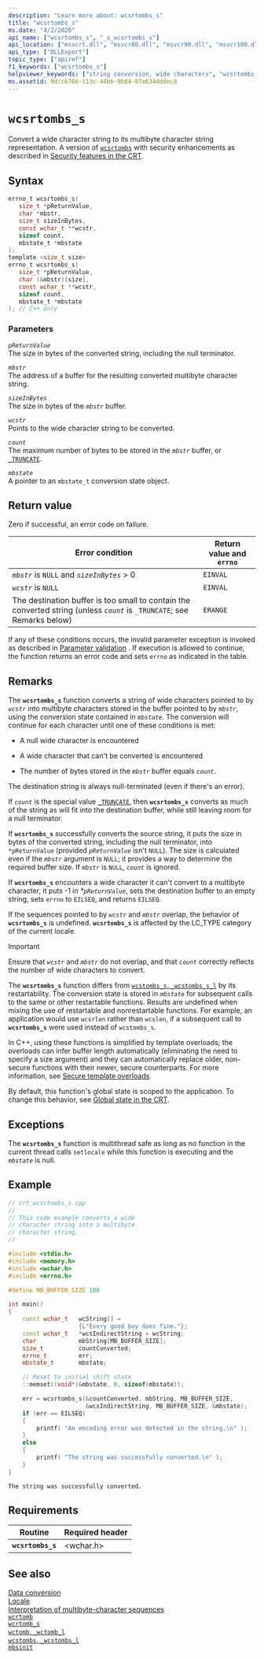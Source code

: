 ```yaml
---
description: "Learn more about: wcsrtombs_s"
title: "wcsrtombs_s"
ms.date: "4/2/2020"
api_name: ["wcsrtombs_s", "_o_wcsrtombs_s"]
api_location: ["msvcrt.dll", "msvcr80.dll", "msvcr90.dll", "msvcr100.dll", "msvcr100_clr0400.dll", "msvcr110.dll", "msvcr110_clr0400.dll", "msvcr120.dll", "msvcr120_clr0400.dll", "ucrtbase.dll", "api-ms-win-crt-convert-l1-1-0.dll", "api-ms-win-crt-private-l1-1-0.dll"]
api_type: ["DLLExport"]
topic_type: ["apiref"]
f1_keywords: ["wcsrtombs_s"]
helpviewer_keywords: ["string conversion, wide characters", "wcsrtombs_s function", "wide characters, strings"]
ms.assetid: 9dccb766-113c-44bb-9b04-07a634dddec8
---
```

# `wcsrtombs_s`

Convert a wide character string to its multibyte character string representation. A version of [`wcsrtombs`](wcsrtombs.md) with security enhancements as described in [Security features in the CRT](../security-features-in-the-crt.md).

## Syntax

```C
errno_t wcsrtombs_s(
   size_t *pReturnValue,
   char *mbstr,
   size_t sizeInBytes,
   const wchar_t **wcstr,
   sizeof count,
   mbstate_t *mbstate
);
template <size_t size>
errno_t wcsrtombs_s(
   size_t *pReturnValue,
   char (&mbstr)[size],
   const wchar_t **wcstr,
   sizeof count,
   mbstate_t *mbstate
); // C++ only
```

### Parameters

*`pReturnValue`*\
The size in bytes of the converted string, including the null terminator.

*`mbstr`*\
The address of a buffer for the resulting converted multibyte character string.

*`sizeInBytes`*\
The size in bytes of the *`mbstr`* buffer.

*`wcstr`*\
Points to the wide character string to be converted.

*`count`*\
The maximum number of bytes to be stored in the *`mbstr`* buffer, or [`_TRUNCATE`](../truncate.md).

*`mbstate`*\
A pointer to an `mbstate_t` conversion state object.

## Return value

Zero if successful, an error code on failure.

| Error condition | Return value and `errno` |
|---|---|
| *`mbstr`* is `NULL` and *`sizeInBytes`* > 0 | `EINVAL` |
| *`wcstr`* is `NULL` | `EINVAL` |
| The destination buffer is too small to contain the converted string (unless *`count`* is `_TRUNCATE`; see Remarks below) | `ERANGE` |

If any of these conditions occurs, the invalid parameter exception is invoked as described in [Parameter validation](../parameter-validation.md) . If execution is allowed to continue, the function returns an error code and sets `errno` as indicated in the table.

## Remarks

The **`wcsrtombs_s`** function converts a string of wide characters pointed to by *`wcstr`* into multibyte characters stored in the buffer pointed to by *`mbstr`*, using the conversion state contained in *`mbstate`*. The conversion will continue for each character until one of these conditions is met:

- A null wide character is encountered

- A wide character that can't be converted is encountered

- The number of bytes stored in the *`mbstr`* buffer equals *`count`*.

The destination string is always null-terminated (even if there's an error).

If *`count`* is the special value [`_TRUNCATE`](../truncate.md), then **`wcsrtombs_s`** converts as much of the string as will fit into the destination buffer, while still leaving room for a null terminator.

If **`wcsrtombs_s`** successfully converts the source string, it puts the size in bytes of the converted string, including the null terminator, into `*pReturnValue` (provided *`pReturnValue`* isn't `NULL`). The size is calculated even if the *`mbstr`* argument is `NULL`; it provides a way to determine the required buffer size. If *`mbstr`* is `NULL`, *`count`* is ignored.

If **`wcsrtombs_s`** encounters a wide character it can't convert to a multibyte character, it puts -1 in *\*`pReturnValue`*, sets the destination buffer to an empty string, sets `errno` to `EILSEQ`, and returns `EILSEQ`.

If the sequences pointed to by *`wcstr`* and *`mbstr`* overlap, the behavior of **`wcsrtombs_s`** is undefined. **`wcsrtombs_s`** is affected by the LC_TYPE category of the current locale.

> [!IMPORTANT]
> Ensure that *`wcstr`* and *`mbstr`* do not overlap, and that *`count`* correctly reflects the number of wide characters to convert.

The **`wcsrtombs_s`** function differs from [`wcstombs_s`, `_wcstombs_s_l`](wcstombs-s-wcstombs-s-l.md) by its restartability. The conversion state is stored in *`mbstate`* for subsequent calls to the same or other restartable functions. Results are undefined when mixing the use of restartable and nonrestartable functions. For example, an application would use `wcsrlen` rather than `wcslen`, if a subsequent call to **`wcsrtombs_s`** were used instead of `wcstombs_s`.

In C++, using these functions is simplified by template overloads; the overloads can infer buffer length automatically (eliminating the need to specify a size argument) and they can automatically replace older, non-secure functions with their newer, secure counterparts. For more information, see [Secure template overloads](../secure-template-overloads.md).

By default, this function's global state is scoped to the application. To change this behavior, see [Global state in the CRT](../global-state.md).

## Exceptions

The **`wcsrtombs_s`** function is multithread safe as long as no function in the current thread calls `setlocale` while this function is executing and the *`mbstate`* is null.

## Example

```cpp
// crt_wcsrtombs_s.cpp
//
// This code example converts a wide
// character string into a multibyte
// character string.
//

#include <stdio.h>
#include <memory.h>
#include <wchar.h>
#include <errno.h>

#define MB_BUFFER_SIZE 100

int main()
{
    const wchar_t   wcString[] =
                    {L"Every good boy does fine."};
    const wchar_t   *wcsIndirectString = wcString;
    char            mbString[MB_BUFFER_SIZE];
    size_t          countConverted;
    errno_t         err;
    mbstate_t       mbstate;

    // Reset to initial shift state
    ::memset((void*)&mbstate, 0, sizeof(mbstate));

    err = wcsrtombs_s(&countConverted, mbString, MB_BUFFER_SIZE,
                      &wcsIndirectString, MB_BUFFER_SIZE, &mbstate);
    if (err == EILSEQ)
    {
        printf( "An encoding error was detected in the string.\n" );
    }
    else
    {
        printf( "The string was successfully converted.\n" );
    }
}
```

```Output
The string was successfully converted.
```

## Requirements

| Routine | Required header |
|---|---|
| **`wcsrtombs_s`** | \<wchar.h> |

## See also

[Data conversion](../data-conversion.md)\
[Locale](../locale.md)\
[Interpretation of multibyte-character sequences](../interpretation-of-multibyte-character-sequences.md)\
[`wcrtomb`](wcrtomb.md)\
[`wcrtomb_s`](wcrtomb-s.md)\
[`wctomb`, `_wctomb_l`](wctomb-wctomb-l.md)\
[`wcstombs`, `_wcstombs_l`](wcstombs-wcstombs-l.md)\
[`mbsinit`](mbsinit.md)
